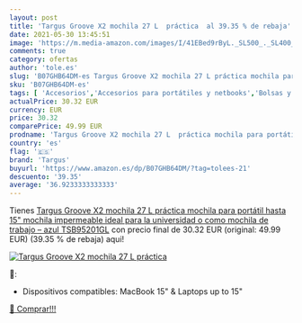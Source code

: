 ```yaml
---
layout: post
title: 'Targus Groove X2 mochila 27 L  práctica  al 39.35 % de rebaja'
date: 2021-05-30 13:45:51
image: 'https://m.media-amazon.com/images/I/41EBed9rByL._SL500_._SL400_.jpg'
comments: true
category: ofertas
author: 'tole.es'
slug: 'B07GHB64DM-es Targus Groove X2 mochila 27 L práctica mochila para...'
sku: 'B07GHB64DM-es'
tags: [ 'Accesorios','Accesorios para portátiles y netbooks','Bolsas y fundas para portátiles y netbooks','Informática','Mochilas para portátiles y netbooks','mochila','targus', ]
actualPrice: 30.32 EUR
currency: EUR
price: 30.32
comparePrice: 49.99 EUR
prodname: 'Targus Groove X2 mochila 27 L  práctica mochila para portátil hasta 15"  mochila impermeable ideal para la universidad o como mochila de trabajo – azul  TSB95201GL'
country: 'es'
flag: '🇪🇸'
brand: 'Targus'
buyurl: 'https://www.amazon.es/dp/B07GHB64DM/?tag=tolees-21'
descuento: '39.35'
average: '36.9233333333333'
---
```


Tienes [Targus Groove X2 mochila 27 L  práctica mochila para portátil hasta 15"  mochila impermeable ideal para la universidad o como mochila de trabajo – azul  TSB95201GL](https://www.amazon.es/dp/B07GHB64DM/?tag=tolees-21) con precio final de  30.32 EUR (original: 49.99 EUR) (39.35 %  de rebaja) aqui!

[![Targus Groove X2 mochila 27 L  práctica ](https://m.media-amazon.com/images/I/41EBed9rByL._SL500_._SL400_.jpg)](https://www.amazon.es/dp/B07GHB64DM/?tag=tolees-21)

🔎:

- Dispositivos compatibles: MacBook 15" & Laptops up to 15"

[🛒 Comprar!!!](https://www.amazon.es/dp/B07GHB64DM/?tag=tolees-21)
